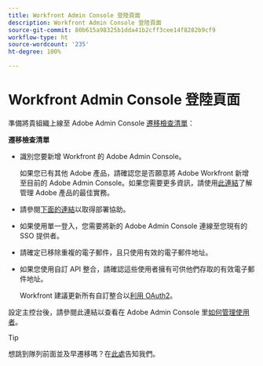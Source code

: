 ```yaml
---
title: Workfront Admin Console 登陸頁面
description: Workfront Admin Console 登陸頁面
source-git-commit: 80b615a98325b1dda41b2cff3cee14f8282b9cf9
workflow-type: ht
source-wordcount: '235'
ht-degree: 100%

---
```


# Workfront Admin Console 登陸頁面

準備將貴組織上線至 Adobe Admin Console [遷移檢查清單](https://experienceleague.adobe.com/docs/workfront/using/administration-and-setup/admin-in-admin-console/prep-for-admin-console.html?lang=zh-Hant)：

**遷移檢查清單**

* 識別您要新增 Workfront 的 Adobe Admin Console。

   如果您已有其他 Adobe 產品，請確認您是否願意將 Adobe Workfront 新增至目前的 Adobe Admin Console。如果您需要更多資訊，請使用[此連結](https://helpx.adobe.com/tw/enterprise/using/admin-console.html)了解管理 Adobe 產品的最佳實務。

* 請參閱[下面的連結](https://helpx.adobe.com/tw/enterprise/using/deployment-planning.html)以取得部署協助。
* 如果使用單一登入，您需要將新的 Adobe Admin Console 連線至您現有的 SSO 提供者。
* 請確定已移除重複的電子郵件，且只使用有效的電子郵件地址。
* 如果您使用自訂 API 整合，請確認這些使用者擁有可供他們存取的有效電子郵件地址。

   Workfront 建議更新所有自訂整合以[利用 OAuth2](https://experienceleague.adobe.com/docs/workfront/using/administration-and-setup/configure-integrations/create-oauth-application.html?lang=zh-Hant)。

設定主控台後，請參閱此連結以查看在 Adobe Admin Console 里[如何管理使用者](https://experienceleague.adobe.com/docs/workfront/using/administration-and-setup/add-users/create-manage-users/admin-console.html?lang=zh-Hant)。

>[!TIP]
>
>想跳到隊列前面並及早遷移嗎？在[此處](https://workfront.az1.qualtrics.com/jfe/form/SV_9T5LuHf05JUOPAi)告知我們。

